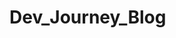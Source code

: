 # Dev_Journey_Blog
<!-- For all those who see this repo code please note I have created this project as a form of practice to better understand html, css, and javascript. I plan to add and improve on my personal site and hope for who ever reads it may learn. Thank you if you see something that may ispire you please enjoy.


last updated September 29, 2019-->